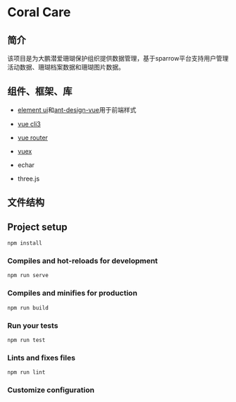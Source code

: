 # Coral Care

## 简介

该项目是为大鹏潜爱珊瑚保护组织提供数据管理，基于sparrow平台支持用户管理活动数据、珊瑚档案数据和珊瑚图片数据。 

## 组件、框架、库
 - [element ui](https://element.eleme.cn/#/zh-CN/component/installation)和[ant-design-vue](https://vue.ant.design/docs/vue/introduce-cn/)用于前端样式

 - [vue cli3](https://cli.vuejs.org/zh/)

 - [vue router](https://router.vuejs.org/zh/installation.html)

 - [vuex](https://vuex.vuejs.org/)

 - echar

 - three.js

   

## 文件结构


## Project setup

```
npm install
```

### Compiles and hot-reloads for development
```
npm run serve
```

### Compiles and minifies for production
```
npm run build
```

### Run your tests
```
npm run test
```

### Lints and fixes files
```
npm run lint
```

### Customize configuration

